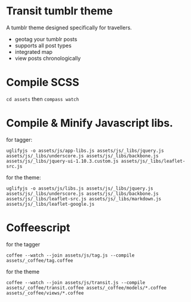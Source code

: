 # Transit tumblr theme

A tumblr theme designed specifically for travellers.

- geotag your tumblr posts
- supports all post types
- integrated map
- view posts chronologically

# Compile SCSS

`cd assets` then `compass watch`

# Compile & Minify Javascript libs.

for tagger:

`uglifyjs -o assets/js/app-libs.js assets/js/_libs/jquery.js assets/js/_libs/underscore.js assets/js/_libs/backbone.js assets/js/_libs/jquery-ui-1.10.3.custom.js assets/js/_libs/leaflet-src.js`

for the theme:

`uglifyjs -o assets/js/libs.js assets/js/_libs/jquery.js assets/js/_libs/underscore.js assets/js/_libs/backbone.js assets/js/_libs/leaflet-src.js assets/js/_libs/markdown.js assets/js/_libs/leaflet-google.js`

# Coffeescript

for the tagger

`coffee --watch --join assets/js/tag.js --compile assets/_coffee/tag.coffee`

for the theme

`coffee --watch --join assets/js/transit.js --compile assets/_coffee/transit.coffee assets/_coffee/models/*.coffee assets/_coffee/views/*.coffee`